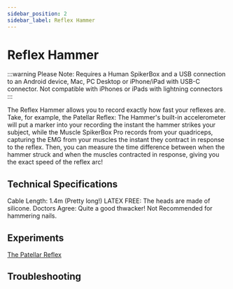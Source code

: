 ```yaml
---
sidebar_position: 2
sidebar_label: Reflex Hammer
---
```


# Reflex Hammer #
:::warning
Please Note: Requires a Human SpikerBox and a USB connection to an Android device, Mac, PC Desktop or iPhone/iPad with USB-C connector. Not compatible with iPhones or iPads with lightning connectors
:::

The Reflex Hammer allows you to record exactly how fast your reflexes are. Take, for example, the Patellar Reflex: The Hammer's built-in accelerometer will put a marker into your recording the instant the hammer strikes your subject, while the Muscle SpikerBox Pro records from your quadriceps, capturing the EMG from your muscles the instant they contract in response to the reflex. Then, you can measure the time difference between when the hammer struck and when the muscles contracted in response, giving you the exact speed of the reflex arc! 

## Technical Specifications ##


Cable Length: 1.4m (Pretty long!)
LATEX FREE: The heads are made of silicone.
Doctors Agree: Quite a good thwacker!
Not Recommended for hammering nails. 

## Experiments ##
[The Patellar Reflex](https://backyardbrains.com/experiments/Musclekneejerk)

## Troubleshooting ##

